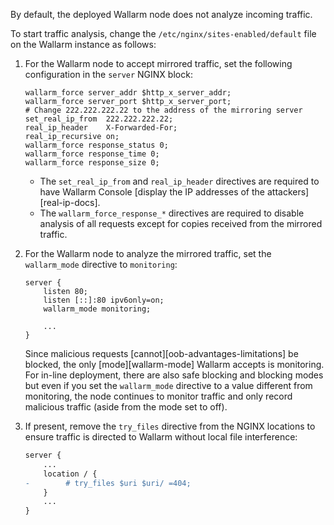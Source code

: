 By default, the deployed Wallarm node does not analyze incoming traffic.

To start traffic analysis, change the `/etc/nginx/sites-enabled/default` file on the Wallarm instance as follows:

1. For the Wallarm node to accept mirrored traffic, set the following configuration in the `server` NGINX block:

    ```
    wallarm_force server_addr $http_x_server_addr;
    wallarm_force server_port $http_x_server_port;
    # Change 222.222.222.22 to the address of the mirroring server
    set_real_ip_from  222.222.222.22;
    real_ip_header    X-Forwarded-For;
    real_ip_recursive on;
    wallarm_force response_status 0;
    wallarm_force response_time 0;
    wallarm_force response_size 0;
    ```

    * The `set_real_ip_from` and `real_ip_header` directives are required to have Wallarm Console [display the IP addresses of the attackers][real-ip-docs].
    * The `wallarm_force_response_*` directives are required to disable analysis of all requests except for copies received from the mirrored traffic.
1. For the Wallarm node to analyze the mirrored traffic, set the `wallarm_mode` directive to `monitoring`:

    ```
    server {
        listen 80;
        listen [::]:80 ipv6only=on;
        wallarm_mode monitoring;

        ...
    }
    ```

    Since malicious requests [cannot][oob-advantages-limitations] be blocked, the only [mode][wallarm-mode] Wallarm accepts is monitoring. For in-line deployment, there are also safe blocking and blocking modes but even if you set the `wallarm_mode` directive to a value different from monitoring, the node continues to monitor traffic and only record malicious traffic (aside from the mode set to off).
1. If present, remove the `try_files` directive from the NGINX locations to ensure traffic is directed to Wallarm without local file interference:
    
    ```diff
    server {
        ...
        location / {
    -        # try_files $uri $uri/ =404;
        }
        ...
    }
    ```
